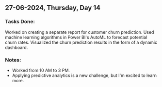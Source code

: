 ## 27-06-2024, Thursday, Day 14
### Tasks Done:
Worked on creating a separate report for customer churn prediction.
Used machine learning algorithms in Power BI's AutoML to forecast potential churn rates.
Visualized the churn prediction results in the form of a dynamic dashboard.

### Notes:
- Worked from 10 AM to 3 PM.
- Applying predictive analytics is a new challenge, but I'm excited to learn more.
    